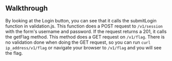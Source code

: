 ## Walkthrough
By looking at the Login button, you can see that it calls the submitLogin function in validation.js. This function does a POST request to <code>/v1/session</code> with the form's username and password. If the request returns a 201, it calls the getFlag method. This method does a GET request on <code>/v1/flag</code>. There is no validation done when doing the GET request, so you can run <code>curl ip_address/v1/flag</code> or navigate your browser to <code>/v1/flag</code> and you will see the flag.
